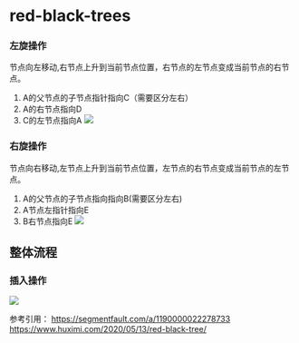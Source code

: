 # red-black-trees

### 左旋操作
节点向左移动,右节点上升到当前节点位置，右节点的左节点变成当前节点的右节点。
1. A的父节点的子节点指针指向C（需要区分左右）
2. A的右节点指向D
3. C的左节点指向A
![](https://tva1.sinaimg.cn/large/008i3skNgy1gqzq7hq5zzj30ym0l813f.jpg)


### 右旋操作
节点向右移动,左节点上升到当前节点位置，左节点的右节点变成当前节点的左节点。
1. A的父节点的子节点指向指向B(需要区分左右)
2. A节点左指针指向E
3. B右节点指向E
![](https://tva1.sinaimg.cn/large/008i3skNgy1gqzq8d5o8hj315m0m814a.jpg)


## 整体流程
### 插入操作
![](https://tva1.sinaimg.cn/large/008i3skNgy1gr0ul09vtaj30u011z14j.jpg)

参考引用：
https://segmentfault.com/a/1190000022278733
https://www.huximi.com/2020/05/13/red-black-tree/
